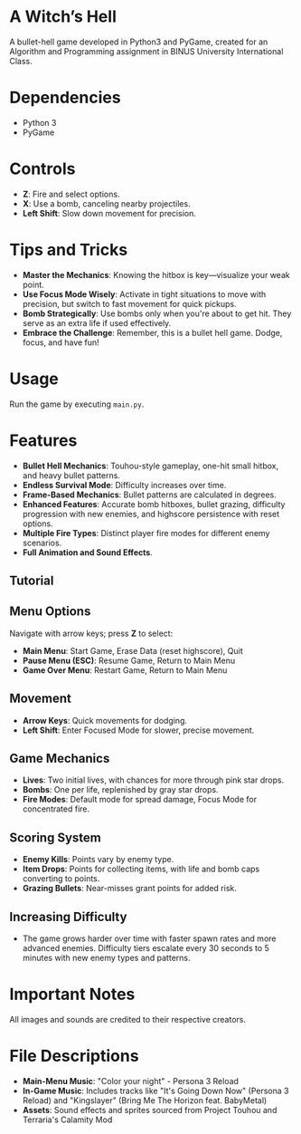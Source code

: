 # A Witch’s Hell

A bullet-hell game developed in Python3 and PyGame, created for an Algorithm and Programming assignment in BINUS University International Class.

# Dependencies
- Python 3
- PyGame

# Controls
- **Z**: Fire and select options.
- **X**: Use a bomb, canceling nearby projectiles.
- **Left Shift**: Slow down movement for precision.

# Tips and Tricks

- **Master the Mechanics**: Knowing the hitbox is key—visualize your weak point.
- **Use Focus Mode Wisely**: Activate in tight situations to move with precision, but switch to fast movement for quick pickups.
- **Bomb Strategically**: Use bombs only when you're about to get hit. They serve as an extra life if used effectively.
- **Embrace the Challenge**: Remember, this is a bullet hell game. Dodge, focus, and have fun!

# Usage
Run the game by executing `main.py`.

# Features
- **Bullet Hell Mechanics**: Touhou-style gameplay, one-hit small hitbox, and heavy bullet patterns.
- **Endless Survival Mode**: Difficulty increases over time.
- **Frame-Based Mechanics**: Bullet patterns are calculated in degrees.
- **Enhanced Features**: Accurate bomb hitboxes, bullet grazing, difficulty progression with new enemies, and highscore persistence with reset options.
- **Multiple Fire Types**: Distinct player fire modes for different enemy scenarios.
- **Full Animation and Sound Effects**.

## Tutorial

## Menu Options
Navigate with arrow keys; press **Z** to select:
- **Main Menu**: Start Game, Erase Data (reset highscore), Quit
- **Pause Menu (ESC)**: Resume Game, Return to Main Menu
- **Game Over Menu**: Restart Game, Return to Main Menu

## Movement
- **Arrow Keys**: Quick movements for dodging.
- **Left Shift**: Enter Focused Mode for slower, precise movement.

## Game Mechanics
- **Lives**: Two initial lives, with chances for more through pink star drops.
- **Bombs**: One per life, replenished by gray star drops.
- **Fire Modes**: Default mode for spread damage, Focus Mode for concentrated fire.

## Scoring System
- **Enemy Kills**: Points vary by enemy type.
- **Item Drops**: Points for collecting items, with life and bomb caps converting to points.
- **Grazing Bullets**: Near-misses grant points for added risk.

## Increasing Difficulty
- The game grows harder over time with faster spawn rates and more advanced enemies. Difficulty tiers escalate every 30 seconds to 5 minutes with new enemy types and patterns.

# Important Notes
All images and sounds are credited to their respective creators.

# File Descriptions
- **Main-Menu Music**: "Color your night" - Persona 3 Reload
- **In-Game Music**: Includes tracks like "It's Going Down Now" (Persona 3 Reload) and "Kingslayer" (Bring Me The Horizon feat. BabyMetal)
- **Assets**: Sound effects and sprites sourced from Project Touhou and Terraria's Calamity Mod
